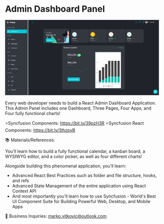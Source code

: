 # Admin Dashboard Panel

![](https://github.com/MarkoVitkovic/admin-dashboard/blob/main/public/admin-dashboard.png)

Every web developer needs to build a React Admin Dashboard Application. This Admin Panel includes one Dashboard, Three Pages, Four Apps, and Four fully functional charts!

⭐Syncfusion Components: https://bit.ly/39pzH3R
⭐Syncfusion React Components: https://bit.ly/3lhzpyB

📚 Materials/References:

You'll learn how to build a fully functional calendar, a kanban board, a WYSIWYG editor, and a color picker, as well as four different charts!

Alongside building this phenomenal application, you'll learn:
- Advanced React Best Practices such as folder and file structure, hooks, and refs
- Advanced State Management of the entire application using React Context API
- And most importantly you’ll learn how to use Syncfusion - World's Best UI Component Suite for Building Powerful Web, Desktop, and Mobile Apps

💼 Business Inquiries: marko.vitkovic@outlook.com
